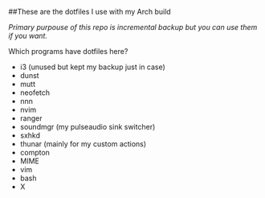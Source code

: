 ##These are the dotfiles I use with my Arch build

*Primary purpouse of this repo is incremental backup but you can use them if you want.*

Which programs have dotfiles here?

- i3 (unused but kept my backup just in case)
- dunst
- mutt
- neofetch
- nnn
- nvim
- ranger
- soundmgr (my pulseaudio sink switcher)
- sxhkd
- thunar (mainly for my custom actions)
- compton
- MIME
- vim
- bash
- X
